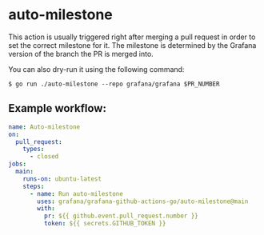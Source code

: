 # auto-milestone

This action is usually triggered right after merging a pull request in order to set the correct milestone for it.
The milestone is determined by the Grafana version of the branch the PR is merged into.

You can also dry-run it using the following command:

```
$ go run ./auto-milestone --repo grafana/grafana $PR_NUMBER
```

## Example workflow:

```yaml
name: Auto-milestone
on:
  pull_request:
    types:
      - closed
jobs:
  main:
    runs-on: ubuntu-latest
    steps:
      - name: Run auto-milestone
        uses: grafana/grafana-github-actions-go/auto-milestone@main
        with:
          pr: ${{ github.event.pull_request.number }}
          token: ${{ secrets.GITHUB_TOKEN }}

```

